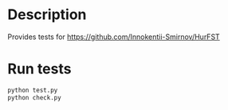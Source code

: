 # Description
Provides tests for https://github.com/Innokentii-Smirnov/HurFST
# Run tests
```bash
python test.py
python check.py
```
